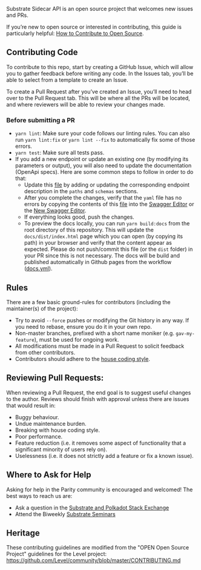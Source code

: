 Substrate Sidecar API is an open source project that welcomes new issues and
PRs.

If you’re new to open source or interested in contributing, this guide is
particularly helpful:
[How to Contribute to Open Source](https://opensource.guide/how-to-contribute/).

## Contributing Code

To contribute to this repo, start by creating a GitHub Issue, which will allow
you to gather feedback before writing any code. In the Issues tab, you’ll be
able to select from a template to create an Issue.

To create a Pull Request after you’ve created an Issue, you’ll need to head over
to the Pull Request tab. This will be where all the PRs will be located, and
where reviewers will be able to review your changes made.

### Before submitting a PR

-   `yarn lint`: Make sure your code follows our linting rules. You can also run `yarn lint:fix` or `yarn lint --fix` to
    automatically fix some of those errors.
-   `yarn test`: Make sure all tests pass.
-   If you add a new endpoint or update an existing one (by modifying its parameters or output), you will also need to update the documentation (OpenApi specs). Here are some common steps to follow in order to do that:
    - Update this [file](https://github.com/paritytech/substrate-api-sidecar/blob/master/docs/src/openapi-v1.yaml) by adding or updating the corresponding endpoint description in the `paths` and `schemas` sections.
    - After you complete the changes, verify that the `yaml` file has no errors by copying the contents of this [file](https://github.com/paritytech/substrate-api-sidecar/blob/master/docs/src/openapi-v1.yaml) into the [Swagger Editor](https://editor.swagger.io/) or the [New Swagger Editor](https://editor-next.swagger.io/).
    - If everything looks good, push the changes.
    - To preview the docs locally, you can run `yarn build:docs` from the root directory of this repository. This will update the `docs/dist/index.html` page which you can open (by copying its path) in your browser and verify that the content appear as expected. Please do not push/commit this file (or the `dist` folder) in your PR since this is not necessary. The docs will be build and published automatically in Github pages from the workflow ([docs.yml](https://github.com/paritytech/substrate-api-sidecar/blob/master/.github/workflows/docs.yml)).

## Rules

There are a few basic ground-rules for contributors (including the maintainer(s)
of the project):

- Try to avoid `--force` pushes or modifying the Git history in any way. If you
  need to rebase, ensure you do it in your own repo.
- Non-master branches, prefixed with a short name moniker (e.g.
  `gav-my-feature`), must be used for ongoing work.
- All modifications must be made in a Pull Request to solicit feedback from
  other contributors.
- Contributors should adhere to the
  [house coding style](https://github.com/paritytech/substrate/blob/master/docs/STYLE_GUIDE.md).

## Reviewing Pull Requests:

When reviewing a Pull Request, the end goal is to suggest useful changes to the
author. Reviews should finish with approval unless there are issues that would
result in:

- Buggy behaviour.
- Undue maintenance burden.
- Breaking with house coding style.
- Poor performance.
- Feature reduction (i.e. it removes some aspect of functionality that a
  significant minority of users rely on).
- Uselessness (i.e. it does not strictly add a feature or fix a known issue).

## Where to Ask for Help

Asking for help in the Parity community is encouraged and welcomed! The best
ways to reach us are:

- Ask a question in the [Substrate and Polkadot Stack Exchange](https://substrate.stackexchange.com/)
- Attend the Biweekly [Substrate Seminars](https://substrate.io/ecosystem/resources/seminar/)

## Heritage

These contributing guidelines are modified from the "OPEN Open Source Project"
guidelines for the Level project:
https://github.com/Level/community/blob/master/CONTRIBUTING.md
